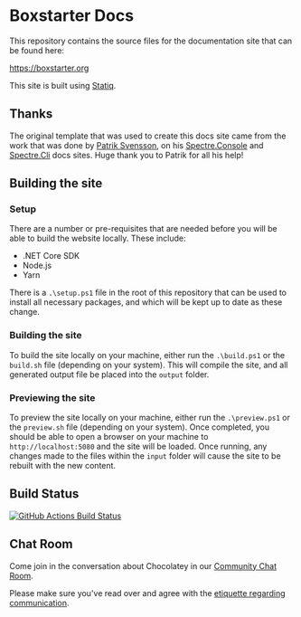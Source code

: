 # Boxstarter Docs

This repository contains the source files for the documentation site that can be found here:

https://boxstarter.org

This site is built using [Statiq](https://statiq.dev/).

## Thanks

The original template that was used to create this docs site came from the work that was done by [Patrik Svensson](https://github.com/patriksvensson), on his [Spectre.Console](https://spectresystems.github.io/spectre.console/) and [Spectre.Cli](https://spectresystems.github.io/spectre.cli/) docs sites. Huge thank you to Patrik for all his help!

## Building the site

### Setup

There are a number or pre-requisites that are needed before you will be able to build the website locally.  These include:

* .NET Core SDK
* Node.js
* Yarn

There is a `.\setup.ps1` file in the root of this repository that can be used to install all necessary packages, and which will be kept up to date as these change.

### Building the site

To build the site locally on your machine, either run the `.\build.ps1` or the `build.sh` file (depending on your system).  This will compile the site, and all generated output file be placed into the `output` folder.

### Previewing the site

To preview the site locally on your machine, either run the `.\preview.ps1` or the `preview.sh` file (depending on your system).  Once completed, you should be able to open a browser on your machine to `http://localhost:5080` and the site will be loaded.  Once running, any changes made to the files within the `input` folder will cause the site to be rebuilt with the new content.

## Build Status

[![GitHub Actions Build Status](https://github.com/chocolatey/boxstarter.org/workflows/Publish%20Documentation/badge.svg)](https://github.com/chocolatey/boxstarter.org/actions?query=workflow%3A%22Build+Pull+Request%22)

## Chat Room
Come join in the conversation about Chocolatey in our [Community Chat Room](https://ch0.co/community).

Please make sure you've read over and agree with the [etiquette regarding communication](https://github.com/chocolatey/choco/blob/master/README.md#etiquette-regarding-communication).